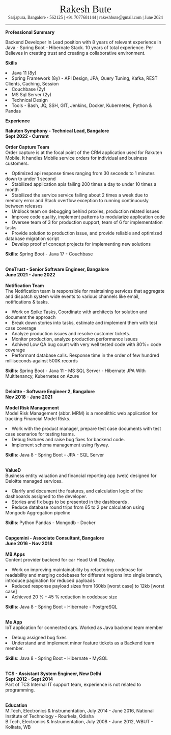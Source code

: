 <div style="text-align: center; font-size: xx-large; font-family: serif">
Rakesh Bute
</div>
<div style="text-align: center; font-family: serif">
Sarjapura, Bangalore - 562125 | +91 7077681144 | rakeshbute@gmail.com | June 2024
</div>
<hr>

<b>Professional Summary</b>

Backend Developer In Lead position with 8 years of relevant experience in Java - Spring Boot - Hibernate Stack.
10 years of total experience. Per
Believes in creating trust and creating a collaborative environment.

<b>Skills</b>

<li>Java 11 (8y)
<li>Spring Framework (8y) - API Design, JPA, Query Tuning, Kafka, REST Clients, Caching, Session
<li>Couchbase (2y)
<li>MS Sql Server (2y)
<li>Technical Design
<li>Tools - Bash, JQ, SSH, GIT, Jenkins, Docker, Kubernetes, Python & Pandas

<b>Experience</b>

<b>Rakuten Symphony - Technical Lead, Bangalore</b> <br>
<b>Sept 2022 - Current</b> <br> <br>
<b>Order Capture Team</b> <br>
Order capture is at the focal point of the CRM application used for Rakuten Mobile. It handles Mobile service
orders for individual and business customers.
<li>Optimized api response times ranging from 30 seconds to 1 minutes down to under 1 second
<li>Stabilized application apis failing 200 times a day to under 10 times a month
<li>Stabilized the service service failing about 2 times a week due to memory error and Stack overflow
exception to running continuously between releases
<li>Unblock team on debugging behind proxies, production related issues
<li>Improve code quality, implement patterns to modularize application code
<li>Oversee team of 3 for production support, team of 6 for implementation tasks
<li>Provide solution to production issue, and provide reliable and optimized database migration script
<li>Develop proof of concept projects for implementing new solutions

<b>Skills</b>: Spring Boot - Java 17 - Couchbase
<br><br>

<b>OneTrust - Senior Software Engineer, Bangalore</b> <br>
<b>June 2021 - June 2022</b> <br> <br>
<b>Notification Team</b> <br>
The Notification team is responsible for maintaining services that aggregate and dispatch system wide events to
various channels like email, notifications & tasks.
<li>Work on Spike Tasks, Coordinate with architects for solution and document the approach
<li>Break down stories into tasks, estimate and implement them with test case coverage
<li>Analyze production issues and resolve customer tickets.
<li>Monitor production, analyze production performance issues
<li>Achived Low QA bug count with very well tested code with 80%+ code coverage
<li>Performant database calls. Response time in the order of few hundred milliseconds against 500K records

<b>Skills</b>: Spring Boot - Java 11 - MS SQL Server - Hibernate JPA With Multitenancy, Kubernetes on Azure
<br><br>

<b>Deloitte - Software Engineer 2, Bangalore</b> <br>
<b>Nov 2018 - June 2021</b> <br><br>
<b>Model Risk Management</b> <br>
Model Risk Management (abbr. MRM) is a monolithic web application for tracking Financial Model Risks.
<li>Work with the product manager, prepare test case documents with test case scenarios for testing teams.
<li>Debug features and raise bug fixes for backend code.
<li>Implement schema management using flyway.

<b>Skills</b>: Java 8 - Spring Boot - JPA - SQL Server
<br> <br>

<b>ValueD</b> <br>
Business entity valuation and financial reporting app (web) designed for Deloitte managed services.
<li>Clarify and document the features, and calculation logic of the dashboards assigned to the developer.
<li>Stories and fix bugs to be presented in the dashboards .
<li>Reduce database round trips from 65 to 2 per calculation using Mongodb Aggregation pipeline

<b>Skills</b>: Python Pandas - Mongodb - Docker
<br><br>

<b>Capgemini - Associate Consultant, Bangalore</b> <br>
<b>June 2016 - Nov 2018</b> <br><br>
<b>MB Apps</b> <br>
Content provider backend for car Head Unit Display.
<li>Work on improving maintainability by refactoring codebase for readability and merging codebases for
different regions into single branch, introduce pagination for reduced payloads
<li>Reduced response payload sizes from 160kb [worst case] to 12kb [worst case]
<li>Achieved 20 % - 45 % reduction in codebase size

<b>Skills</b>: Java 8 - Spring Boot - Hibernate - PostgreSQL
<br><br>

<b>Me App</b> <br>
IoT application for connected cars. Worked as Java backend team member
<li>Debug assigned bug fixes
<li>Understand and implement minor feature tickets as a Backend team member.

<b>Skills</b>: Java 8 - Spring Boot - Hibernate - MySQL
<br><br>

<b>TCS - Assistant System Engineer, New Delhi</b> <br>
<b>Sept 2012 - Sept 2014</b> <br>
Part of TCS Internal IT support team, experience is not related to programming.
<br><br>

<b>Education</b> <br>
M.Tech, Electronics & Instrumentation, July 2014 - June 2016, National Institute of Technology - Rourkela, Odisha <br>
B.Tech, Electronics & Instrumentation, July 2008 - June 2012, WBUT - Kolkata, WB
